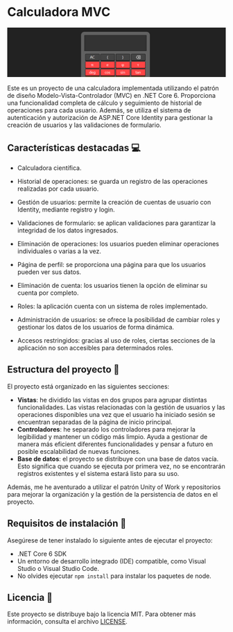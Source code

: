 # Calculadora MVC
![Captura de la vista Home](/img/calc.png)

Este es un proyecto de una calculadora implementada utilizando el patrón de diseño Modelo-Vista-Controlador (MVC) en .NET Core 6. Proporciona una funcionalidad completa de cálculo y seguimiento de historial de operaciones para cada usuario. Además, se utiliza el sistema de autenticación y autorización de ASP.NET Core Identity para gestionar la creación de usuarios y las validaciones de formulario. 

## Características destacadas :computer:

- Calculadora científica.
- Historial de operaciones: se guarda un registro de las operaciones realizadas por cada usuario.
- Gestión de usuarios: permite la creación de cuentas de usuario con Identity, mediante registro y login.
- Validaciones de formulario: se aplican validaciones para garantizar la integridad de los datos ingresados.
- Eliminación de operaciones: los usuarios pueden eliminar operaciones individuales o varias a la vez.
- Página de perfil: se proporciona una página para que los usuarios pueden ver sus datos.
- Eliminación de cuenta: los usuarios tienen la opción de eliminar su cuenta por completo.

- Roles: la aplicación cuenta con un sistema de roles implementado.
- Administración de usuarios: se ofrece la posibilidad de cambiar roles y gestionar los datos de los usuarios de forma  dinámica.
- Accesos restringidos: gracias al uso de roles, ciertas secciones de la aplicación no son accesibles para determinados roles.

## Estructura del proyecto :thought_balloon:

El proyecto está organizado en las siguientes secciones:

- **Vistas**: he dividido las vistas en dos grupos para agrupar distintas funcionalidades. Las vistas relacionadas con la gestión de usuarios y las operaciones disponibles una vez que el usuario ha iniciado sesión se encuentran separadas de la página de inicio principal.
- **Controladores**: he separado los controladores para mejorar la legibilidad y mantener un código más limpio. Ayuda a gestionar de manera más eficient diferentes funcionalidades y pensar a futuro en posible escalabilidad de nuevas funciones.
- **Base de datos**: el proyecto se distribuye con una base de datos vacía. Esto significa que cuando se ejecuta por primera vez, no se encontrarán registros existentes y el sistema estará listo para su uso.

Además, me he aventurado a utilizar el patrón Unity of Work y repositorios para mejorar la organización y la gestión de la persistencia de datos en el proyecto.

## Requisitos de instalación :open_file_folder:

Asegúrese de tener instalado lo siguiente antes de ejecutar el proyecto:

- .NET Core 6 SDK
- Un entorno de desarrollo integrado (IDE) compatible, como Visual Studio o Visual Studio Code.
- No olvides ejecutar `npm install` para instalar los paquetes de node.

## Licencia :scroll:

Este proyecto se distribuye bajo la licencia MIT. Para obtener más información, consulta el archivo [LICENSE](./LICENSE).



